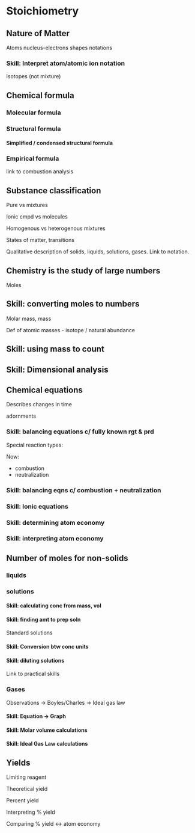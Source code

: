 # Stoichiometry

## Nature of Matter

Atoms nucleus-electrons shapes notations

### Skill: Interpret atom/atomic ion notation

Isotopes (not mixture)

## Chemical formula

### Molecular formula

### Structural formula

#### Simplified / condensed structural formula

### Empirical formula

link to combustion analysis

## Substance classification

Pure vs mixtures

Ionic cmpd vs molecules

Homogenous vs heterogenous mixtures

States of matter, transitions

Qualitative description of solids, liquids, solutions, gases.  Link to notation.

## Chemistry is the study of large numbers

Moles

## Skill: converting moles to numbers

Molar mass, mass

Def of atomic masses - isotope / natural abundance

## Skill: using mass to count

## Skill: Dimensional analysis

## Chemical equations

Describes changes in time

adornments

### Skill: balancing equations c/ fully known rgt & prd

Special reaction types:

Now:

* combustion
* neutralization

### Skill: balancing eqns c/ combustion + neutralization

### Skill: Ionic equations

### Skill: determining atom economy

### Skill: interpreting atom economy

## Number of moles for non-solids

### liquids

### solutions

#### Skill: calculating conc from mass, vol

#### Skill: finding amt to prep soln

Standard solutions

#### Skill: Conversion btw conc units

#### Skill: diluting solutions

Link to practical skills

### Gases

Observations -> Boyles/Charles -> Ideal gas law

#### Skill: Equation -> Graph

#### Skill: Molar volume calculations

#### Skill: Ideal Gas Law calculations

## Yields

Limiting reagent

Theoretical yield

Percent yield

Interpreting % yield

Comparing % yield <-> atom economy

